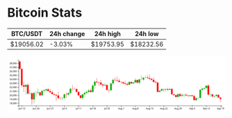 # Bitcoin Stats

BTC/USDT|24h change|24h high|24h low|
|---|---|---|---|
|$19056.02|-3.03%|$19753.95|$18232.56|

<img src="./chart.svg">
